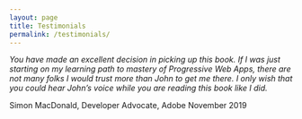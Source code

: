 ```yaml
---
layout: page
title: Testimonials
permalink: /testimonials/
---
```


*You have made an excellent decision in picking up this book. If I was just starting on my learning path to mastery of Progressive Web Apps, there are not many folks I would trust more than John to get me there. I only wish that you could hear John’s voice while you are reading this book like  I did.*

Simon MacDonald, Developer Advocate, Adobe November 2019
